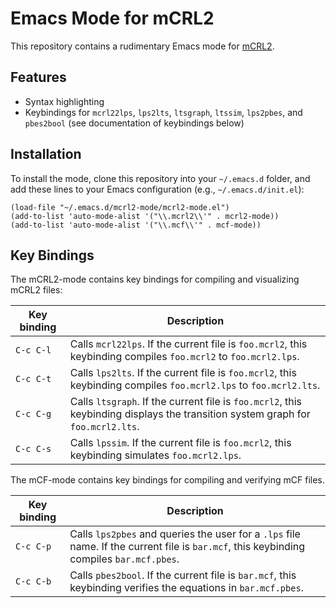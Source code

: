 Emacs Mode for mCRL2
====================

This repository contains a rudimentary Emacs mode for [mCRL2](https://www.mcrl2.org/).

Features
--------

- Syntax highlighting
- Keybindings for `mcrl22lps`, `lps2lts`, `ltsgraph`, `ltssim`, `lps2pbes`, and `pbes2bool` (see documentation of keybindings below)


Installation
------------

To install the mode, clone this repository into your `~/.emacs.d` folder, and add these lines to your Emacs configuration (e.g., `~/.emacs.d/init.el`):

```
(load-file "~/.emacs.d/mcrl2-mode/mcrl2-mode.el")
(add-to-list 'auto-mode-alist '("\\.mcrl2\\'" . mcrl2-mode))
(add-to-list 'auto-mode-alist '("\\.mcf\\'" . mcf-mode))
```


Key Bindings
------------

The mCRL2-mode contains key bindings for compiling and visualizing mCRL2 files:

| Key binding | Description |
|-------------|-------------|
| `C-c C-l`   | Calls `mcrl22lps`. If the current file is `foo.mcrl2`, this keybinding compiles `foo.mcrl2` to `foo.mcrl2.lps`.
| `C-c C-t`   | Calls `lps2lts`. If the current file is `foo.mcrl2`, this keybinding compiles `foo.mcrl2.lps` to `foo.mcrl2.lts`. |
| `C-c C-g`   | Calls `ltsgraph`. If the current file is `foo.mcrl2`, this keybinding displays the transition system graph for `foo.mcrl2.lts`. |
| `C-c C-s`   | Calls `lpssim`. If the current file is `foo.mcrl2`, this keybinding simulates `foo.mcrl2.lps`. |

The mCF-mode contains key bindings for compiling and verifying mCF files.

| Key binding | Description |
|-------------|-------------|
| `C-c C-p`   | Calls `lps2pbes` and queries the user for a `.lps` file name. If the current file is `bar.mcf`, this keybinding compiles `bar.mcf.pbes`. |
| `C-c C-b`   | Calls `pbes2bool`. If the current file is `bar.mcf`, this keybinding verifies the equations in `bar.mcf.pbes`. |
